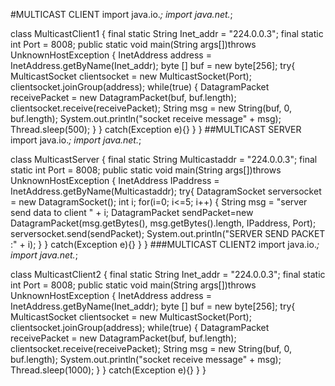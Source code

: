 #MULTICAST CLIENT
import java.io.*;
import java.net.*;

class MulticastClient1
{
final static String Inet_addr = "224.0.0.3";
final static int Port = 8008;
public static void main(String args[])throws UnknownHostException
{
InetAddress address = InetAddress.getByName(Inet_addr);
byte [] buf = new byte[256];
try{
MulticastSocket clientsocket = new MulticastSocket(Port);
clientsocket.joinGroup(address);
while(true)
{
DatagramPacket receivePacket = new DatagramPacket(buf, buf.length);
clientsocket.receive(receivePacket);
String msg = new String(buf, 0, buf.length);
System.out.println("socket receive message" + msg);
Thread.sleep(500);
}
}
catch(Exception e){}
}
}
##MULTICAST SERVER
import java.io.*;
import java.net.*;

class MulticastServer
{
final static String Multicastaddr = "224.0.0.3";
final static int Port = 8008;
public static void main(String args[])throws UnknownHostException
{
InetAddress IPaddress = InetAddress.getByName(Multicastaddr);
try{
	DatagramSocket serversocket = new DatagramSocket();
	int i;
	for(i=0; i<=5; i++)
	{
	String msg = "server send data to client " + i;
	DatagramPacket sendPacket=new DatagramPacket(msg.getBytes(), msg.getBytes().length, IPaddress, Port);
	serversocket.send(sendPacket);
	System.out.println("SERVER SEND PACKET :" + i);
	}
}
catch(Exception e){}
}
}
###MULTICAST CLIENT2
import java.io.*;
import java.net.*;

class MulticastClient2
{
final static String Inet_addr = "224.0.0.3";
final static int Port = 8008;
public static void main(String args[])throws UnknownHostException
{
InetAddress address = InetAddress.getByName(Inet_addr);
byte [] buf = new byte[256];
try{
MulticastSocket clientsocket = new MulticastSocket(Port);
clientsocket.joinGroup(address);
while(true)
{
DatagramPacket receivePacket = new DatagramPacket(buf, buf.length);
clientsocket.receive(receivePacket);
String msg = new String(buf, 0, buf.length);
System.out.println("socket receive message" + msg);
Thread.sleep(1000);
}
}
catch(Exception e){}
}
}
